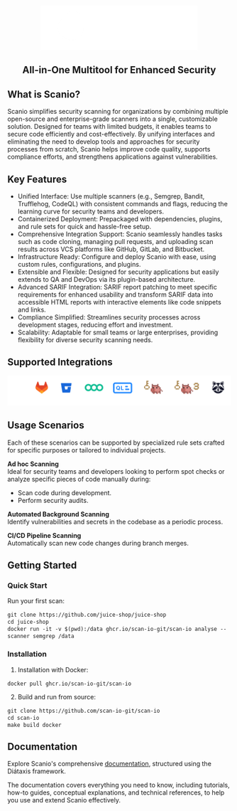 <p align="center">
    <picture>
      <img src="assets/text-logo-light.png" height="100" alt="Scanio logo"/>
    </picture>
  </a>
</p>
<h2 align="center">
  All-in-One Multitool for Enhanced Security
</h2>

## What is Scanio?

Scanio simplifies security scanning for organizations by combining multiple open-source and enterprise-grade scanners into a single, customizable solution. Designed for teams with limited budgets, it enables teams to secure code efficiently and cost-effectively. By unifying interfaces and eliminating the need to develop tools and approaches for security processes from scratch, Scanio helps improve code quality, supports compliance efforts, and strengthens applications against vulnerabilities.

## Key Features
- Unified Interface: Use multiple scanners (e.g., Semgrep, Bandit, Trufflehog, CodeQL) with consistent commands and flags, reducing the learning curve for security teams and developers.
- Containerized Deployment: Prepackaged with dependencies, plugins, and rule sets for quick and hassle-free setup.
- Comprehensive Integration Support: Scanio seamlessly handles tasks such as code cloning, managing pull requests, and uploading scan results across VCS platforms like GitHub, GitLab, and Bitbucket.
- Infrastructure Ready: Configure and deploy Scanio with ease, using custom rules, configurations, and plugins.
- Extensible and Flexible: Designed for security applications but easily extends to QA and DevOps via its plugin-based architecture.
- Advanced SARIF Integration: SARIF report patching to meet specific requirements for enhanced usability and transform SARIF data into accessible HTML reports with interactive elements like code snippets and links.
- Compliance Simplified: Streamlines security processes across development stages, reducing effort and investment.
- Scalability: Adaptable for small teams or large enterprises, providing flexibility for diverse security scanning needs.

## Supported Integrations 

<div align="center">
  <img src="assets/Integrations.svg">
</div>

## Usage Scenarios
Each of these scenarios can be supported by specialized rule sets crafted for specific purposes or tailored to individual projects.

**Ad hoc Scanning**<br>
Ideal for security teams and developers looking to perform spot checks or analyze specific pieces of code manually during:
- Scan code during development.
- Perform security audits.

**Automated Background Scanning**<br>
Identify vulnerabilities and secrets in the codebase as a periodic process.

**CI/CD Pipeline Scanning**<br>
Automatically scan new code changes during branch merges.


## Getting Started
### Quick Start
Run your first scan:
```
git clone https://github.com/juice-shop/juice-shop
cd juice-shop
docker run -it -v $(pwd):/data ghcr.io/scan-io-git/scan-io analyse --scanner semgrep /data
```
### Installation
1) Installation with Docker:
```
docker pull ghcr.io/scan-io-git/scan-io   
```

2) Build and run from source:
```
git clone https://github.com/scan-io-git/scan-io
cd scan-io
make build docker
```

## Documentation
Explore Scanio's comprehensive [documentation](docs/README.md), structured using the Diátaxis framework.  

The documentation covers everything you need to know, including tutorials, how-to guides, conceptual explanations, and technical references, to help you use and extend Scanio effectively.
